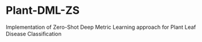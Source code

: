 # Plant-DML-ZS
Implementation of Zero-Shot Deep Metric Learning approach for Plant Leaf Disease Classiﬁcation
